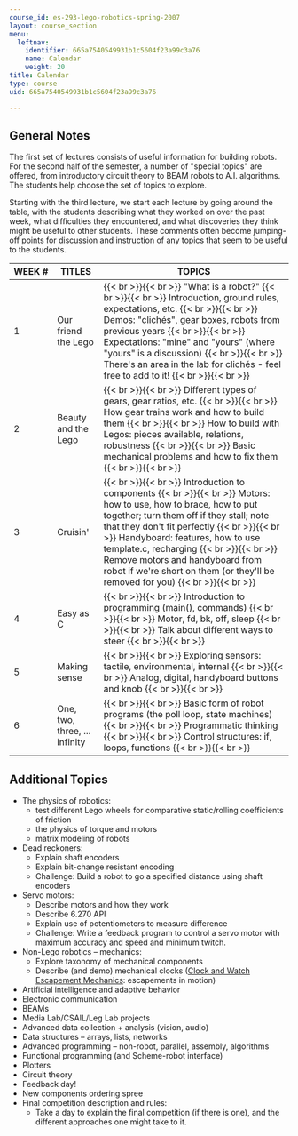 ```yaml
---
course_id: es-293-lego-robotics-spring-2007
layout: course_section
menu:
  leftnav:
    identifier: 665a7540549931b1c5604f23a99c3a76
    name: Calendar
    weight: 20
title: Calendar
type: course
uid: 665a7540549931b1c5604f23a99c3a76

---
```


General Notes
-------------

The first set of lectures consists of useful information for building robots. For the second half of the semester, a number of "special topics" are offered, from introductory circuit theory to BEAM robots to A.I. algorithms. The students help choose the set of topics to explore.

Starting with the third lecture, we start each lecture by going around the table, with the students describing what they worked on over the past week, what difficulties they encountered, and what discoveries they think might be useful to other students. These comments often become jumping-off points for discussion and instruction of any topics that seem to be useful to the students.

| WEEK # | TITLES | TOPICS |
| --- | --- | --- |
| 1 | Our friend the Lego |  {{< br >}}{{< br >}} "What is a robot?" {{< br >}}{{< br >}} Introduction, ground rules, expectations, etc. {{< br >}}{{< br >}} Demos: "clichés", gear boxes, robots from previous years {{< br >}}{{< br >}} Expectations: "mine" and "yours" (where "yours" is a discussion) {{< br >}}{{< br >}} There's an area in the lab for clichés - feel free to add to it! {{< br >}}{{< br >}}  |
| 2 | Beauty and the Lego |  {{< br >}}{{< br >}} Different types of gears, gear ratios, etc. {{< br >}}{{< br >}} How gear trains work and how to build them {{< br >}}{{< br >}} How to build with Legos: pieces available, relations, robustness {{< br >}}{{< br >}} Basic mechanical problems and how to fix them {{< br >}}{{< br >}}  |
| 3 | Cruisin' |  {{< br >}}{{< br >}} Introduction to components {{< br >}}{{< br >}} Motors: how to use, how to brace, how to put together; turn them off if they stall; note that they don't fit perfectly {{< br >}}{{< br >}} Handyboard: features, how to use template.c, recharging {{< br >}}{{< br >}} Remove motors and handyboard from robot if we're short on them (or they'll be removed for you) {{< br >}}{{< br >}}  |
| 4 | Easy as C |  {{< br >}}{{< br >}} Introduction to programming (main(), commands) {{< br >}}{{< br >}} Motor, fd, bk, off, sleep {{< br >}}{{< br >}} Talk about different ways to steer {{< br >}}{{< br >}}  |
| 5 | Making sense |  {{< br >}}{{< br >}} Exploring sensors: tactile, environmental, internal {{< br >}}{{< br >}} Analog, digital, handyboard buttons and knob {{< br >}}{{< br >}}  |
| 6 | One, two, three, ... infinity |  {{< br >}}{{< br >}} Basic form of robot programs (the poll loop, state machines) {{< br >}}{{< br >}} Programmatic thinking {{< br >}}{{< br >}} Control structures: if, loops, functions {{< br >}}{{< br >}}  

Additional Topics
-----------------

*   The physics of robotics:
    *   test different Lego wheels for comparative static/rolling coefficients of friction
    *   the physics of torque and motors
    *   matrix modeling of robots
*   Dead reckoners:
    *   Explain shaft encoders
    *   Explain bit-change resistant encoding
    *   Challenge: Build a robot to go a specified distance using shaft encoders
*   Servo motors:
    *   Describe motors and how they work
    *   Describe 6.270 API
    *   Explain use of potentiometers to measure difference
    *   Challenge: Write a feedback program to control a servo motor with maximum accuracy and speed and minimum twitch.
*   Non-Lego robotics – mechanics:
    *   Explore taxonomy of mechanical components
    *   Describe (and demo) mechanical clocks ([Clock and Watch Escapement Mechanics](http://www.angelfire.com/ut/horology/escapement.html): escapements in motion)
*   Artificial intelligence and adaptive behavior
*   Electronic communication
*   BEAMs
*   Media Lab/CSAIL/Leg Lab projects
*   Advanced data collection + analysis (vision, audio)
*   Data structures – arrays, lists, networks
*   Advanced programming – non-robot, parallel, assembly, algorithms
*   Functional programming (and Scheme-robot interface)
*   Plotters
*   Circuit theory
*   Feedback day!
*   New components ordering spree
*   Final competition description and rules:
    *   Take a day to explain the final competition (if there is one), and the different approaches one might take to it.